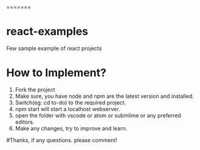
=======
# react-examples
Few sample example of react projects

# How to Implement?
1. Fork the project
2. Make sure, you have node and npm are the latest version and installed.
3. Switch(eg: cd to-do) to the required project. 
4. npm start will start a localhost webserver. 
5. open the folder with vscode or atom or submlime or any preferred editors. 
6. Make any changes, try to improve and learn. 

#Thanks, if any questions. please comment!
